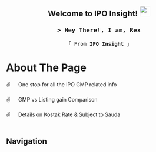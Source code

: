 <h2 align="center">
  Welcome to IPO Insight!
  <img src="https://media.giphy.com/media/hvRJCLFzcasrR4ia7z/giphy.gif" width="28">
</h2>
<!-- Intro  -->
<h3 align="center">
        <samp>&gt; Hey There!, I am, <b>Rex</b>
        </samp>
</h3>


<p align="center"> 
  <samp>
    「 From <b>IPO Insight</b> 」
    <br>
  </samp>
</p>

<!-- About Section -->
 # About The Page
 
<p>
  
 ✌️ &emsp; One stop for all the IPO GMP related info <br/><br/>
 ✌️ &emsp; GMP vs Listing gain Comparison <br/><br/>
 ✌️ &emsp; Details on Kostak Rate & Subject to Sauda<br/><br/>

</p>

## Navigation

